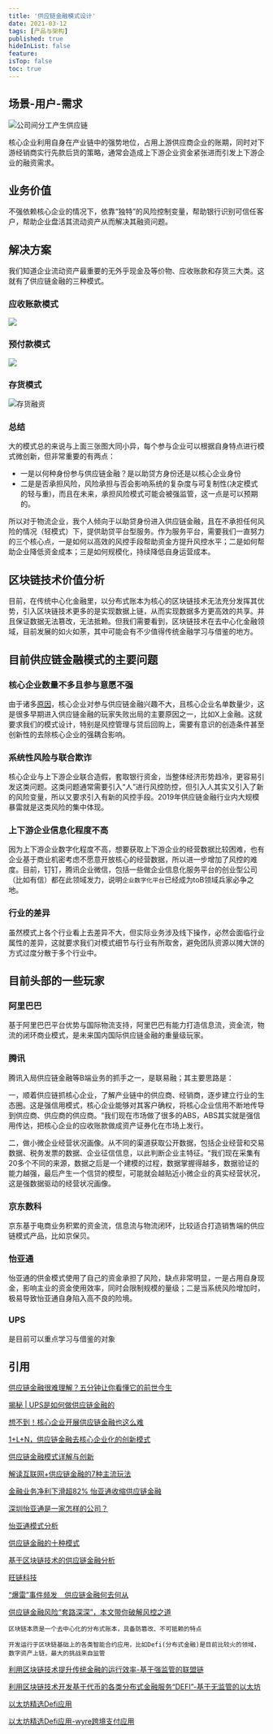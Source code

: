 ```yaml
---
title: '供应链金融模式设计'
date: 2021-03-12 
tags: [产品与架构]
published: true
hideInList: false
feature: 
isTop: false
toc: true
---
```


## 场景-用户-需求

![公司间分工产生供应链](https://img.mp.sohu.com/upload/20170515/47fb51c4bf4548b388c86bebd25ff8b1.png)

核心企业利用自身在产业链中的强势地位，占用上游供应商企业的账期，同时对下游经销商实行先款后货的策略，通常会造成上下游企业资金紧张进而引发上下游企业的融资需求。

## 业务价值

不强依赖核心企业的情况下，依靠“独特”的风险控制变量，帮助银行识别可信任客户，帮助企业盘活其流动资产从而解决其融资问题。

## 解决方案

我们知道企业流动资产最重要的无外乎现金及等价物、应收账款和存货三大类。这就有了供应链金融的三种模式。

### 应收账款模式

![](https://img.mp.sohu.com/upload/20170515/abed967ec6124c24ab4f9d7de3d584a3.png)

### 预付款模式

![](https://img.mp.sohu.com/upload/20170515/a7ba0d8d25b247e6844389a7c578dfd4.png)

### 存货模式

![存货融资](https://img.mp.sohu.com/upload/20170515/84e958c8d5e24f69bba9aff7b4ce9b1d.png)

### 总结

大的模式总的来说与上面三张图大同小异，每个参与企业可以根据自身特点进行模式微创新，但非常重要的有两点：

- 一是以何种身份参与供应链金融？是以助贷方身份还是以核心企业身份
- 二是是否承担风险，风险承担与否会影响系统的复杂度与可复制性(决定模式的轻与重)，而且在未来，承担风险模式可能会被强监管，这一点是可以预期的。

所以对于物流企业，我个人倾向于以助贷身份进入供应链金融，且在不承担任何风险的情况（轻模式）下，提供助贷平台型服务。作为服务平台，需要我们一直努力的三个核心点，一是如何以高效的风控手段帮助资金方提升风控水平；二是如何帮助企业降低资金成本；三是如何规模化，持续降低自身运营成本。

## 区块链技术价值分析

目前，在传统中心化金融里，以分布式账本为核心的区块链技术无法充分发挥其优势，引入区块链技术更多的是实现数据上链，从而实现数据多方更高效的共享。并且保证数据无法篡改，无法抵赖。但我们需要看到，区块链技术在去中心化金融领域，目前发展的如火如荼，其中可能会有不少值得传统金融学习与借鉴的地方。

## 目前供应链金融模式的主要问题

### 核心企业数量不多且参与意愿不强

由于诸多[原因](https://www.sohu.com/a/331981321_470085)，核心企业对参与供应链金融兴趣不大，且核心企业名单数量少，这是很多早期进入供应链金融的玩家失败出局的主要原因之一，比如X上金融。这就要求我们的模式设计，特别是风控管理与贷后回购上，需要有意识的创造条件甚至创新性的去除核心企业的强耦合影响。

### 系统性风险与联合欺诈

核心企业与上下游企业联合造假，套取银行资金，当整体经济形势趋冷，更容易引发这类问题。这类问题通常需要引入“人”进行风控防控，但引入人其实又引入了新的风险变量，所以又要求引入有新的风控手段。2019年供应链金融行业内大规模暴雷就是这类风险的集中体现。

### 上下游企业信息化程度不高

因为上下游企业数字化程度不高，想要获取上下游企业的经营数据比较困难，也有企业基于商业机密考虑不愿意开放核心的经营数据，所以进一步增加了风控的难度。目前，钉钉，腾讯企业微信，包括一些做企业信息化服务平台的创业型公司（比如有信）都在此领域发力，说明`企业数字化平台`已经成为toB领域兵家必争之地。

### 行业的差异

虽然模式上各个行业看上去差异不大，但实际业务涉及线下操作，必然会面临行业属性的差异，这就要求我们对模式细节与行业有所取舍，避免团队资源以摊大饼的方式过度分散于多个行业中。

## 目前头部的一些玩家

### 阿里巴巴

基于阿里巴巴平台优势与国际物流支持，阿里巴巴有能力打造信息流，资金流，物流的闭环商业模式，是未来国内国际供应链金融的重量级玩家。

### 腾讯

腾讯入局供应链金融等B端业务的抓手之一，是联易融；其主要思路是：

一，顺着供应链抓核心企业，了解产业链中的供应商、经销商，逐步建立行业的生态圈。这是强信用模式，核心企业能够对其客户确权，将核心企业信用不断地传导到供应商、供应商的供应商。“我们现在市场做了很多的ABS，ABS其实就是强信用传达，把核心企业的应收账款做成资产证券化在市场上发行。

二，做小微企业经营状况画像。从不同的渠道获取公开数据，包括企业经营和交易数据、税务发票的数据、企业征信信息，以此判断企业主特征。“我们现在采集有20多个不同的来源，数据之后是一个建模的过程，数据掌握得越多，数据验证的能力越强，最后产生一个信贷的模型，可能就会越贴近小微企业的真实经营状况，这是强数据驱动的经营状况画像。

### 京东数科

京东基于电商业务积累的资金流，信息流与物流闭环，比较适合打造销售端的供应链模式产品，比如京保贝。

### 怡亚通

怡亚通的供金模式使用了自己的资金承担了风险，缺点非常明显，一是占用自身现金，影响主业的资金使用效率，同时会限制规模的量级；二是当系统风险增加时，极易导致怡亚通自身陷入高不良的险境。

### UPS

是目前可以重点学习与借鉴的对象

## 引用

[供应链金融很难理解？五分钟让你看懂它的前世今生 ](https://www.sohu.com/a/140700570_762607)

[揭秘 | UPS是如何做供应链金融的](https://www.sohu.com/a/122850846_465938)

[想不到！核心企业开展供应链金融也这么难 ](https://www.sohu.com/a/331981321_470085)

[1+L+N，供应链金融去核心企业化的创新模式](http://www.cindmin.com/news_20282.html)

[供应链金融模式详解与创新](https://baijiahao.baidu.com/s?id=1662039874232911230&wfr=spider&for=pc)

[解读互联网+供应链金融的7种主流玩法](https://cloud.tencent.com/developer/article/1540382)

[金融业务净利下滑超82% 怡亚通收缩供应链金融](https://finance.sina.com.cn/stock/relnews/cn/2019-08-17/doc-ihytcern1420926.shtml)

[深圳怡亚通是一家怎样的公司？](https://www.zhihu.com/question/22548870)

[怡亚通模式分析](http://www.360doc.com/content/17/0627/18/33525822_667005334.shtml)

[供应链金融的十种模式](http://www.oh100.com/peixun/gongyinglian/233633.html)

[基于区块链技术的供应链金融分析](http://www.lianmenhu.com/blockchain-19190-1)

[旺链科技](http://www.vonechain.com/web/solution/page)

[“爆雷”事件频发　供应链金融何去何从](https://kbase.10000link.com/newsdetail.aspx?doc=2019081390003)

[供应链金融风险“套路深深”，本文带你破解风控之道](https://new.qq.com/omn/20200917/20200917A0DDJK00.html)

`区块链本质是一个去中心化的分布式账本，具备防篡改、不可抵赖的特点`

`开发运行于区块链基础上的各类智能合约应用，比如Defi(分布式金融)是目前比较火的领域，数字资产上链，最大的挑战来自监管`

[利用区块链技术提升传统金融的运行效率-基于强监管的联盟链](https://finance.sina.com.cn/money/bank/bank_hydt/2021-01-11/doc-iiznctkf1453100.shtml)

[利用区块链技术开发基于代币的各类分布式金融服务“DEFI”-基于无监管的以太坊](https://www.bishijie.com/shendu/40464.html)

[以太坊精选Defi应用](https://www.block123.com/zh-hans/feature/awesome-ethereum-defi-decentralized-finance-list/)

[以太坊精选Defi应用-wyre跨境支付应用](https://www.block123.com/zh-hans/nav/999142480266.htm)


